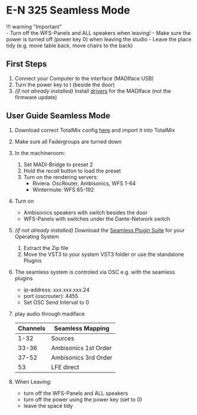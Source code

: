 # E-N 325 Seamless Mode

!!! warning "Important"   
    - Turn off the WFS-Panels and ALL speakers when leaving!
    - Make sure the power is turned off (power key 0) when leaving the studio
    - Leave the place tidy (e.g. move table back, move chairs to the back)

## First Steps
1. Connect your Computer to the interface (MADIface USB)
2. Turn the power key to I (beside the door)
3. *(if not already installed)* Install [drivers](https://www.rme-audio.de/de_madiface-usb.html) for the MADIface (not the firmware update)

## User Guide Seamless Mode
1. Download correct TotalMix config [here](../configs.md) and import it into TotalMix
2. Make sure all Fadergroups are turned down
3. In the machineroom:
    1. Set MADI-Bridge to preset 2
    2. Hold the *recall* button to load the preset
        <!-- TODO insert foto -->
    3. Turn on the rendering servers:
        - Riviera: OscRouter, Ambisonics, WFS 1-64
        - Wintermute: WFS 65-192

4. Turn on
    - Ambisonics speakers with switch besides the door
    - WFS-Panels with switches under the Dante-Network switch
5. *(if not already installed)* Download the [Seamless Plugin Suite](https://github.com/TU-Studio/seamless-plugin-suite/releases/latest) for your Operating System
    1. Extract the Zip file
    2. Move the VST3 to your system VST3 folder or use the standalone Plugins

6. The seamless system is controled via OSC e.g. with the seamless plugins
    - ip-address: xxx.xxx.xxx.24
    - port (oscrouter): 4455
    - Set OSC Send Interval to 0 

7. play audio through madiface

    | Channels | Seamless Mapping |
    | ---- | ---- |
    | 1-32 | Sources |
    | 33-36 | Ambisonics 1st Order |
    | 37-52 | Ambisonics 3rd Order |
    | 53 | LFE direct |

8. When Leaving:
    - turn off the WFS-Panels and ALL speakers
    - turn off the power using the power key (set to 0)
    - leave the space tidy